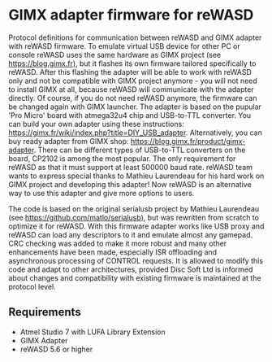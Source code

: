 # GIMX adapter firmware for reWASD

Protocol definitions for communication between reWASD and GIMX adapter with reWASD firmware.
To emulate virtual USB device for other PC or console reWASD uses the same hardware as GIMX project (see https://blog.gimx.fr),
but it flashes its own firmware tailored specifically to reWASD.
After this flashing the adapter will be able to work with reWASD only and not be compatible with GIMX project anymore - you will not need to install GIMX at all, because reWASD will communicate with the adapter directly.
Of course, if you do not need reWASD anymore, the firmware can be changed again with GIMX launcher.
The adapter is based on the pupular 'Pro Micro' board with atmega32u4 chip and USB-to-TTL converter.
You can build your own adapter using these instructions: https://gimx.fr/wiki/index.php?title=DIY_USB_adapter.
Alternatively, you can buy ready adapter from GIMX shop: https://blog.gimx.fr/product/gimx-adapter.
There can be different types of USB-to-TTL converters on the board, CP2102 is among the most popular.
The only requirement for reWASD as that it must support at least 500000 baud rate.
reWASD team wants to express special thanks to Mathieu Laurendeau for his hard work on GIMX project and developing this adapter!
Now reWASD is an alternative way to use this adapter and give more options to users.

The code is based on the original serialusb project by Mathieu Laurendeau (see https://github.com/matlo/serialusb), but was rewritten from scratch to optimize it for reWASD. 
With this firmware adapter works like USB proxy and reWASD can load any descriptors to it and emulate almost any gamepad. 
CRC checking was added to make it more robust and many other enhancements have been made, especially ISR offloading and asynchronous processing of CONTROL requests. 
It is allowed to modify this code and adapt to other architectures, provided Disc Soft Ltd is informed about changes and compatibility with existing firmware is maintained at the protocol level.

## Requirements

* Atmel Studio 7 with LUFA Library Extension
* GIMX Adapter
* reWASD 5.6 or higher


